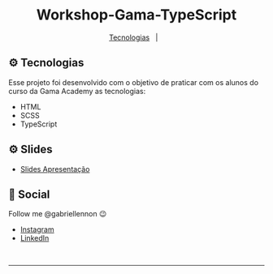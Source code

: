 <h1 align="center">
  Workshop-Gama-TypeScript
</h1>

<p align="center">
  <a href="#gear-technologies">Tecnologias</a>&nbsp;&nbsp;&nbsp;|&nbsp;&nbsp;&nbsp;
</p>


## :gear: Tecnologias

Esse projeto foi desenvolvido com o objetivo de praticar com os alunos do curso da Gama Academy as tecnologias:

  - HTML
  - SCSS
  - TypeScript

## :gear: Slides
- [Slides Apresentação](https://docs.google.com/presentation/d/16vyV5W5QJ-NSSCAfWVQOilDn9-ajkhjmtxKnrT88Szg/edit?usp=sharing)

## :wave: Social

Follow me @gabriellennon :wink:
<br />

- [Instagram](https://www.instagram.com/gabriellennon/?hl=pt-br)
- [LinkedIn](https://www.linkedin.com/in/gabriel-lennon-79a639169/)

<br />

---

[ts]: https://www.typescriptlang.org
